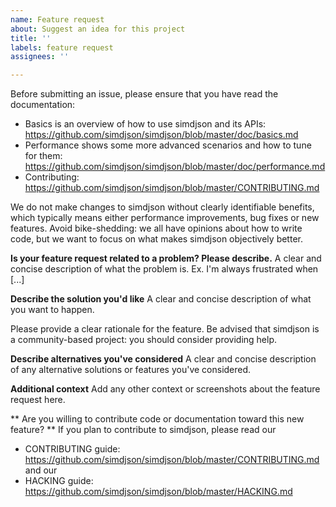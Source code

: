 ```yaml
---
name: Feature request
about: Suggest an idea for this project
title: ''
labels: feature request
assignees: ''

---
```


Before submitting an issue, please ensure that you have read the documentation:

* Basics is an overview of how to use simdjson and its APIs: https://github.com/simdjson/simdjson/blob/master/doc/basics.md
* Performance shows some more advanced scenarios and how to tune for them: https://github.com/simdjson/simdjson/blob/master/doc/performance.md
* Contributing: https://github.com/simdjson/simdjson/blob/master/CONTRIBUTING.md

We do not make changes to simdjson without clearly identifiable benefits, which typically means either performance improvements, bug fixes or new features. Avoid bike-shedding: we all have opinions about how to write code, but we want to focus on what makes simdjson objectively better.


**Is your feature request related to a problem? Please describe.**
A clear and concise description of what the problem is. Ex. I'm always frustrated when [...]

**Describe the solution you'd like**
A clear and concise description of what you want to happen.

 Please provide a clear rationale for the feature. Be advised that simdjson is a community-based project: you should consider providing help.

**Describe alternatives you've considered**
A clear and concise description of any alternative solutions or features you've considered.

**Additional context**
Add any other context or screenshots about the feature request here.

** Are you willing to contribute code or documentation toward this new feature? **
If you plan to contribute to simdjson, please read our 
* CONTRIBUTING guide: https://github.com/simdjson/simdjson/blob/master/CONTRIBUTING.md and our
* HACKING guide: https://github.com/simdjson/simdjson/blob/master/HACKING.md
